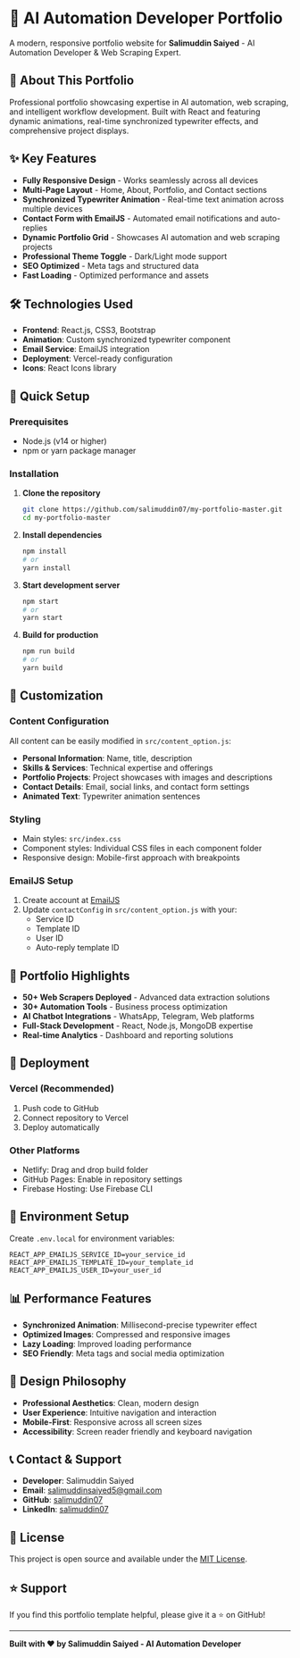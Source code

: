# 🚀 AI Automation Developer Portfolio

A modern, responsive portfolio website for **Salimuddin Saiyed** - AI Automation Developer & Web Scraping Expert.

## 🌟 **About This Portfolio**

Professional portfolio showcasing expertise in AI automation, web scraping, and intelligent workflow development. Built with React and featuring dynamic animations, real-time synchronized typewriter effects, and comprehensive project displays.

## ✨ **Key Features**

- **Fully Responsive Design** - Works seamlessly across all devices
- **Multi-Page Layout** - Home, About, Portfolio, and Contact sections
- **Synchronized Typewriter Animation** - Real-time text animation across multiple devices
- **Contact Form with EmailJS** - Automated email notifications and auto-replies
- **Dynamic Portfolio Grid** - Showcases AI automation and web scraping projects
- **Professional Theme Toggle** - Dark/Light mode support
- **SEO Optimized** - Meta tags and structured data
- **Fast Loading** - Optimized performance and assets

## 🛠 **Technologies Used**

- **Frontend**: React.js, CSS3, Bootstrap
- **Animation**: Custom synchronized typewriter component
- **Email Service**: EmailJS integration
- **Deployment**: Vercel-ready configuration
- **Icons**: React Icons library

## 🚀 **Quick Setup**

### Prerequisites
- Node.js (v14 or higher)
- npm or yarn package manager

### Installation

1. **Clone the repository**
   ```bash
   git clone https://github.com/salimuddin07/my-portfolio-master.git
   cd my-portfolio-master
   ```

2. **Install dependencies**
   ```bash
   npm install
   # or
   yarn install
   ```

3. **Start development server**
   ```bash
   npm start
   # or
   yarn start
   ```

4. **Build for production**
   ```bash
   npm run build
   # or
   yarn build
   ```

## 📝 **Customization**

### Content Configuration
All content can be easily modified in `src/content_option.js`:

- **Personal Information**: Name, title, description
- **Skills & Services**: Technical expertise and offerings
- **Portfolio Projects**: Project showcases with images and descriptions
- **Contact Details**: Email, social links, and contact form settings
- **Animated Text**: Typewriter animation sentences

### Styling
- Main styles: `src/index.css`
- Component styles: Individual CSS files in each component folder
- Responsive design: Mobile-first approach with breakpoints

### EmailJS Setup
1. Create account at [EmailJS](https://www.emailjs.com/)
2. Update `contactConfig` in `src/content_option.js` with your:
   - Service ID
   - Template ID
   - User ID
   - Auto-reply template ID

## 🌟 **Portfolio Highlights**

- **50+ Web Scrapers Deployed** - Advanced data extraction solutions
- **30+ Automation Tools** - Business process optimization
- **AI Chatbot Integrations** - WhatsApp, Telegram, Web platforms
- **Full-Stack Development** - React, Node.js, MongoDB expertise
- **Real-time Analytics** - Dashboard and reporting solutions

## 📱 **Deployment**

### Vercel (Recommended)
1. Push code to GitHub
2. Connect repository to Vercel
3. Deploy automatically

### Other Platforms
- Netlify: Drag and drop build folder
- GitHub Pages: Enable in repository settings
- Firebase Hosting: Use Firebase CLI

## 🔧 **Environment Setup**

Create `.env.local` for environment variables:
```
REACT_APP_EMAILJS_SERVICE_ID=your_service_id
REACT_APP_EMAILJS_TEMPLATE_ID=your_template_id
REACT_APP_EMAILJS_USER_ID=your_user_id
```

## 📊 **Performance Features**

- **Synchronized Animation**: Millisecond-precise typewriter effect
- **Optimized Images**: Compressed and responsive images
- **Lazy Loading**: Improved loading performance
- **SEO Friendly**: Meta tags and social media optimization

## 🎨 **Design Philosophy**

- **Professional Aesthetics**: Clean, modern design
- **User Experience**: Intuitive navigation and interaction
- **Mobile-First**: Responsive across all screen sizes
- **Accessibility**: Screen reader friendly and keyboard navigation

## 📞 **Contact & Support**

- **Developer**: Salimuddin Saiyed
- **Email**: salimuddinsaiyed5@gmail.com
- **GitHub**: [salimuddin07](https://github.com/salimuddin07)
- **LinkedIn**: [salimuddin07](https://www.linkedin.com/in/salimuddin07)

## 📄 **License**

This project is open source and available under the [MIT License](LICENSE).

## ⭐ **Support**

If you find this portfolio template helpful, please give it a ⭐ on GitHub!

---

**Built with ❤️ by Salimuddin Saiyed - AI Automation Developer** 
